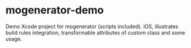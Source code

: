 mogenerator-demo
================

Demo Xcode project for mogenerator (scripts included).
iOS, illustrates build rules integration, transformable attributes of custom class and some usage.
